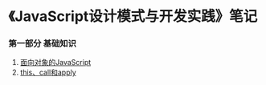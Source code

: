 # 《JavaScript设计模式与开发实践》笔记
### 第一部分 基础知识

1. [面向对象的JavaScript](https://github.com/lynnic26/jsDesignPattern/issues/1)
2. [this、call和apply](https://github.com/lynnic26/jsDesignPattern/issues/2)

